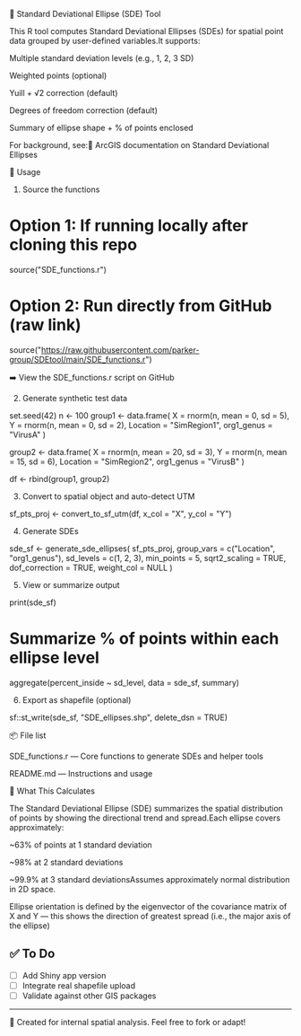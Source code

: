 📍 Standard Deviational Ellipse (SDE) Tool

This R tool computes Standard Deviational Ellipses (SDEs) for spatial point data grouped by user-defined variables.It supports:

Multiple standard deviation levels (e.g., 1, 2, 3 SD)

Weighted points (optional)

Yuill + √2 correction (default)

Degrees of freedom correction (default)

Summary of ellipse shape + % of points enclosed

For background, see:📖 ArcGIS documentation on Standard Deviational Ellipses

🔧 Usage

1. Source the functions

# Option 1: If running locally after cloning this repo
source("SDE_functions.r")

# Option 2: Run directly from GitHub (raw link)
source("https://raw.githubusercontent.com/parker-group/SDEtool/main/SDE_functions.r")

➡️ View the SDE_functions.r script on GitHub

2. Generate synthetic test data

set.seed(42)
n <- 100
group1 <- data.frame(
  X = rnorm(n, mean = 0, sd = 5),
  Y = rnorm(n, mean = 0, sd = 2),
  Location = "SimRegion1",
  org1_genus = "VirusA"
)

group2 <- data.frame(
  X = rnorm(n, mean = 20, sd = 3),
  Y = rnorm(n, mean = 15, sd = 6),
  Location = "SimRegion2",
  org1_genus = "VirusB"
)

df <- rbind(group1, group2)

3. Convert to spatial object and auto-detect UTM

sf_pts_proj <- convert_to_sf_utm(df, x_col = "X", y_col = "Y")

4. Generate SDEs

sde_sf <- generate_sde_ellipses(
  sf_pts_proj,
  group_vars = c("Location", "org1_genus"),
  sd_levels = c(1, 2, 3),
  min_points = 5,
  sqrt2_scaling = TRUE,
  dof_correction = TRUE,
  weight_col = NULL
)

5. View or summarize output

print(sde_sf)

# Summarize % of points within each ellipse level
aggregate(percent_inside ~ sd_level, data = sde_sf, summary)

6. Export as shapefile (optional)

sf::st_write(sde_sf, "SDE_ellipses.shp", delete_dsn = TRUE)

📦 File list

SDE_functions.r — Core functions to generate SDEs and helper tools

README.md — Instructions and usage

🔬 What This Calculates

The Standard Deviational Ellipse (SDE) summarizes the spatial distribution of points by showing the directional trend and spread.Each ellipse covers approximately:

~63% of points at 1 standard deviation

~98% at 2 standard deviations

~99.9% at 3 standard deviationsAssumes approximately normal distribution in 2D space.

Ellipse orientation is defined by the eigenvector of the covariance matrix of X and Y — this shows the direction of greatest spread (i.e., the major axis of the ellipse)

## ✅ To Do

- [ ] Add Shiny app version
- [ ] Integrate real shapefile upload
- [ ] Validate against other GIS packages

---

🧪 Created for internal spatial analysis. Feel free to fork or adapt!
